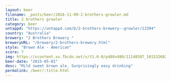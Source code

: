 ```yaml
---
layout: beer
filename: _posts/beer/2016-11-09-2-brothers-growler.md
title: 2 brothers growler
category: beer
untappd: "https://untappd.com/b/2-brothers-brewery--growler/13394"
country: "Australia"
brewery: "2 Brothers Brewery "
breweryURL: "/brewery/2-brothers-brewery.html"
style: "Brown Ale - American"
score: 7
img: https://scontent.xx.fbcdn.net/v/t1.0-0/p480x480/11148587_10153268299343745_976562173073925737_n.jpg?oh=ab8ed08a177cd43d71f2d6ad38d6a2d9&oe=598EB139
beer-date: "2015-05-01"
desc: "Mild sweet brown ale. Surprisingly easy drinking"
permalink: /beer/:title.html
---
```


